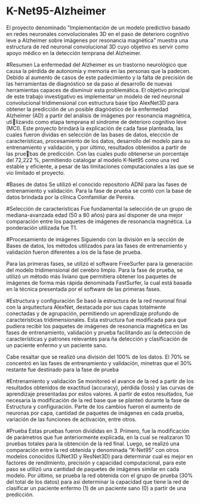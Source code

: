 # K-Net95-Alzheimer
El proyecto denominado "Implementación de un modelo predictivo basado en redes neuronales convolucionales 3D en el paso de deterioro cognitivo leve a Alzheimer sobre imágenes por resonancia magnética" muestra una estructura de red neuronal convolucional 3D cuyo objetivo es servir como apoyo médico en la detección temprana del Alzheimer.

#Resumen
La enfermedad del Alzheimer es un trastorno neurológico que causa la pérdida de autonomía
y memoria en las personas que la padecen. Debido al aumento de casos de este padecimiento
y la falta de precisión de las herramientas de diagnóstico se da paso al desarrollo de nuevas
herramientas capaces de disminuir esta problemática. El objetivo principal de este trabajo
investigativo es implementar un modelo de red neuronal convolucional tridimensional con
estructura base tipo AlexNet3D para obtener la predicción de un posible diagnóstico de la
enfermedad Alzheimer (AD) a partir del análisis de imágenes por resonancia magnética, utilizando como etapa temprana el síndrome de deterioro cognitivo leve (MCI). Este proyecto
brindará la explicación de cada fase planteada, las cuales fueron dividas en selección de las
bases de datos, elección de características, procesamiento de los datos, desarrollo del modelo
para su entrenamiento y validación, y por último, resultados obtenidos a partir de las pruebas de predicción. Con las cuales pudo obtenerse un porcentaje del 72,222 %, permitiendo
catalogar al modelo K-Net95 como una red estable y eficiente, a pesar de las limitaciones
computacionales a las que se vio limitado el proyecto.

#Bases de datos
Se utilizó el conocido repositorio ADNI para las fases de entrenamiento y validación. Para la fase de prueba se contó con la base de datos brindada por la clínica Comfamiliar de Pereira.

#Selección de características
Fue fundamental la selección de un grupo de mediana-avanzada edad (50 a 80 años) para así disponer de una mejor comparación entre los paquetes de imágenes de resonancia magnética. La ponderación utilizada fue T1.

#Procesamiento de imágenes
Siguiendo con la división en la sección de Bases de datos, los métodos utilizados para las fases de entrenamiento y validación fueron diferentes a los de la fase de prueba.

Para las primeras fases, se utilizó el software FreeSurfer para la generación del modelo tridimensional del cerebro limpio. Para la fase de prueba, se utilizó un método más liviano que permitiera obtener los paquetes de imágenes de forma más rápida denominada FastSurfer, la cual está basada en la técnica presentada por el software de las primeras fases.

#Estructura y configuración
Se basó la estructura de la red neuronal final con la arquitectura AlexNet, destacada por sus capas totalmente conectadas y de agrupación, permitiendo un aprendizaje profundo de características tridimensionales. Esta estructura fue modificada para que pudiera recibir los paquetes de imágenes de resonancia magnética en las fases de entrenamiento, validación y prueba facilitando así la detección de características y patrones relevantes para ña detección y clasificación de un paciente enfermo y un paciente sano.

Cabe resaltar que se realizó una división del 100% de los datos. El 70% se concentró en las fases de entrenamiento y validación, minetras que el 30% restante fue destinado para la fase de prueba

#Entrenamiento y validación
Se monitoreó el avance de la red a partir de los resultados obtenidos de exactitud (accuracy), pérdida (loss) y las curvas de aprendizaje presentadas por estos valores. A partir de estos resultados, fue necesaria la modificación de la red base que se planteó durante la fase de Estructura y configuración. Parte de los cambios fueron el aumento de neuronas por capa, cantidad de paquetes de imágenes en cada prueba, variación de las funciones de activación, entre otros.

#Prueba
Estas pruebas fueron divididas en 3. Primero, fue la modificación de parámetros que fue anteriormente explicada, en la cual se realizaron 10 pruebas totales para la obtención de la red final. Luego, se realizó una comparación entre la red obtenida y denominada "K-Net95" con otros modelos conocidos (UNet3D y ResNet3D) para determinar cual es mejor en factores de rendimiento, precisión y capacidad computacional, para este paso se utilizó una cantidad de paquetes de imágenes similar en cada modelo. Por último, se prueba la red obtenida con el grupo de prueba (30% del total de los datos) para así determinar la capacidad que tiene la red de clasificar un paciente enfermo (1) de un paciente sano (0) a partir de una predicción.








